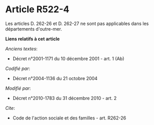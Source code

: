 # Article R522-4

Les articles D. 262-26 et D. 262-27 ne sont pas applicables dans les départements d'outre-mer.

**Liens relatifs à cet article**

_Anciens textes_:

  - Décret n°2001-1171 du 10 décembre 2001 - art. 1 (Ab)

_Codifié par_:

  - Décret n°2004-1136 du 21 octobre 2004

_Modifié par_:

  - Décret n°2010-1783 du 31 décembre 2010 - art. 2

_Cite_:

  - Code de l'action sociale et des familles - art. R262-26
